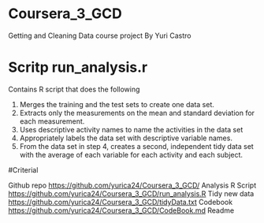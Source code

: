 # Coursera_3_GCD
Getting and Cleaning Data course project
By Yuri Castro

# Scritp run_analysis.r
Contains  R script that does the following 

1. Merges the training and the test sets to create one data set.
2. Extracts only the measurements on the mean and standard deviation for each measurement.
3. Uses descriptive activity names to name the activities in the data set
4. Appropriately labels the data set with descriptive variable names.
5. From the data set in step 4, creates a second, independent tidy data set with the average of each variable for each activity and each subject.

#Criterial

Github repo <https://github.com/yurica24/Coursera_3_GCD/>
Analysis R Script  <https://github.com/yurica24/Coursera_3_GCD/run_analysis.R>
Tidy new data  <https://github.com/yurica24/Coursera_3_GCD/tidyData.txt>
Codebook <https://github.com/yurica24/Coursera_3_GCD/CodeBook.md>
Readme <This file>

